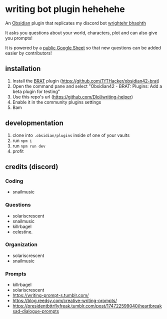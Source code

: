 # writing bot plugin hehehehe

An [Obsidian](https://obsidian.md) plugin that replicates my discord bot [wrightehr bhaohth](https://github.com/Dlol/wrightehr-bhaohth)

It asks you questions about your world, characters, plot and can also give you prompts!

It is powered by a [public Google Sheet](https://docs.google.com/spreadsheets/d/1hkynZs2fyTYpTCzA4fISg2vT7pwTpui7H4DDGwzFmzM/edit#gid=1210882748) so that new questions can be added easier by contributors!

## installation
1. Install the [BRAT](obsidian://show-plugin?id=obsidian42-brat) plugin (https://github.com/TfTHacker/obsidian42-brat)
2. Open the command pane and select "Obsidian42 - BRAT: Plugins: Add a beta plugin for testing"
3. Use this repo's url (https://github.com/Dlol/writing-helper)
4. Enable it in the community plugins settings
5. Bam

## developmentation
1. clone into `.obsidian/plugins` inside of one of your vaults
2. run `npm i`
3. run `npm run dev`
4. profit

## credits (discord)
### Coding
- snailmusic
### Questions
 - solariscrescent
 - snailmusic
 - killrbagel
 - celestine.
### Organization
- solariscrescent
- snailmusic
### Prompts
- killrbagel
- solariscrescent
- https://writing-prompt-s.tumblr.com/
- https://blog.reedsy.com/creative-writing-prompts/
- https://presidentbttrflyfreak.tumblr.com/post/174722599040/heartbreaksad-dialogue-prompts